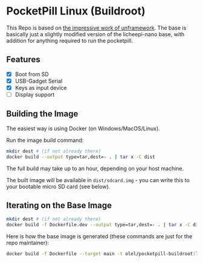 # PocketPill Linux (Buildroot)

This Repo is based on [the impressive work of unframework](https://github.com/unframework/licheepi-nano-buildroot).
The base is basically just a slightly modified version of the licheepi-nano base, with addition for anything required to
run the pocketpill.

## Features

- [x] Boot from SD
- [x] USB-Gadget Serial
- [x] Keys as input device
- [ ] Display support

## Building the Image

The easiest way is using Docker (on Windows/MacOS/Linux).

Run the image build command:

```sh
mkdir dest # (if not already there)
docker build --output type=tar,dest=- . | tar x -C dist
```

The full build may take up to an hour, depending on your host machine.

The built image will be available in `dist/sdcard.img` - you can write this to your bootable micro SD card (see below).

## Iterating on the Base Image

```sh
mkdir dest # (if not already there)
docker build -f Dockerfile.dev --output type=tar,dest=- . | tar x -C dist
```

Here is how the base image is generated (these commands are just for the repo maintainer):

```sh
docker build -f Dockerfile --target main -t olel/pocketpill-buildroot:latest
```
